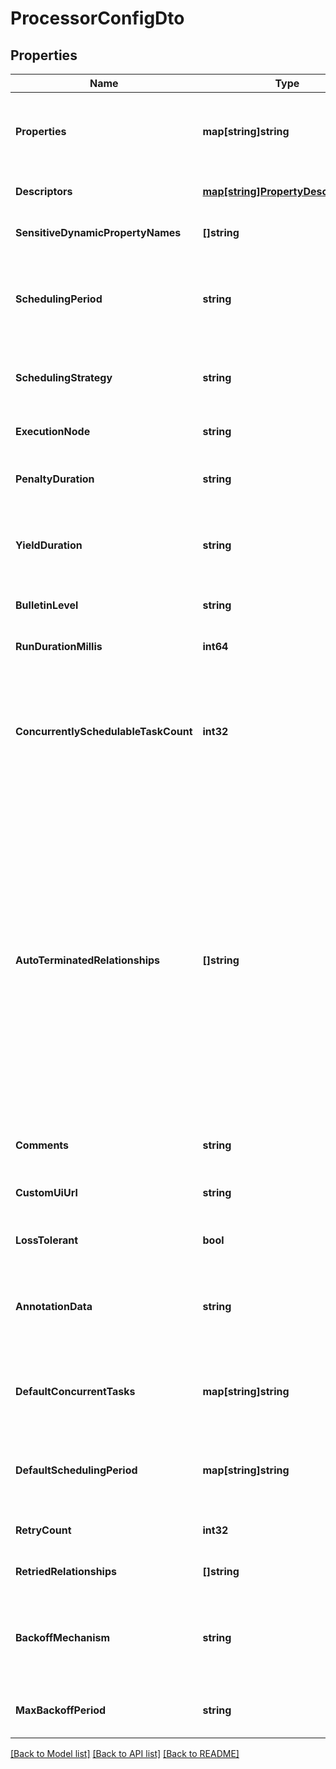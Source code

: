 # ProcessorConfigDto

## Properties
Name | Type | Description | Notes
------------ | ------------- | ------------- | -------------
**Properties** | **map[string]string** | The properties for the processor. Properties whose value is not set will only contain the property name. | [optional] [default to null]
**Descriptors** | [**map[string]PropertyDescriptorDto**](PropertyDescriptorDTO.md) | Descriptors for the processor&#x27;s properties. | [optional] [default to null]
**SensitiveDynamicPropertyNames** | **[]string** | Set of sensitive dynamic property names | [optional] [default to null]
**SchedulingPeriod** | **string** | The frequency with which to schedule the processor. The format of the value will depend on th value of schedulingStrategy. | [optional] [default to null]
**SchedulingStrategy** | **string** | Indcates whether the prcessor should be scheduled to run in event or timer driven mode. | [optional] [default to null]
**ExecutionNode** | **string** | Indicates the node where the process will execute. | [optional] [default to null]
**PenaltyDuration** | **string** | The amount of time that is used when the process penalizes a flowfile. | [optional] [default to null]
**YieldDuration** | **string** | The amount of time that must elapse before this processor is scheduled again after yielding. | [optional] [default to null]
**BulletinLevel** | **string** | The level at which the processor will report bulletins. | [optional] [default to null]
**RunDurationMillis** | **int64** | The run duration for the processor in milliseconds. | [optional] [default to null]
**ConcurrentlySchedulableTaskCount** | **int32** | The number of tasks that should be concurrently schedule for the processor. If the processor doesn&#x27;t allow parallol processing then any positive input will be ignored. | [optional] [default to null]
**AutoTerminatedRelationships** | **[]string** | The names of all relationships that cause a flow file to be terminated if the relationship is not connected elsewhere. This property differs from the &#x27;isAutoTerminate&#x27; property of the RelationshipDTO in that the RelationshipDTO is meant to depict the current configuration, whereas this property can be set in a DTO when updating a Processor in order to change which Relationships should be auto-terminated. | [optional] [default to null]
**Comments** | **string** | The comments for the processor. | [optional] [default to null]
**CustomUiUrl** | **string** | The URL for the processor&#x27;s custom configuration UI if applicable. | [optional] [default to null]
**LossTolerant** | **bool** | Whether the processor is loss tolerant. | [optional] [default to null]
**AnnotationData** | **string** | The annotation data for the processor used to relay configuration between a custom UI and the procesosr. | [optional] [default to null]
**DefaultConcurrentTasks** | **map[string]string** | Maps default values for concurrent tasks for each applicable scheduling strategy. | [optional] [default to null]
**DefaultSchedulingPeriod** | **map[string]string** | Maps default values for scheduling period for each applicable scheduling strategy. | [optional] [default to null]
**RetryCount** | **int32** | Overall number of retries. | [optional] [default to null]
**RetriedRelationships** | **[]string** | All the relationships should be retried. | [optional] [default to null]
**BackoffMechanism** | **string** | Determines whether the FlowFile should be penalized or the processor should be yielded between retries. | [optional] [default to null]
**MaxBackoffPeriod** | **string** | Maximum amount of time to be waited during a retry period. | [optional] [default to null]

[[Back to Model list]](../README.md#documentation-for-models) [[Back to API list]](../README.md#documentation-for-api-endpoints) [[Back to README]](../README.md)

